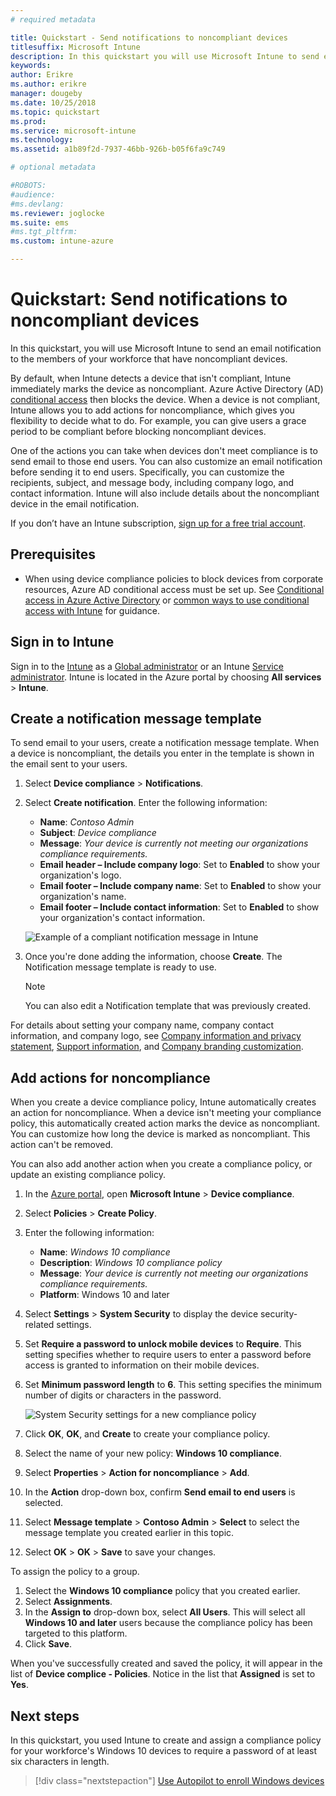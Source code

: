 ```yaml
---
# required metadata

title: Quickstart - Send notifications to noncompliant devices
titlesuffix: Microsoft Intune
description: In this quickstart you will use Microsoft Intune to send email notifications to noncompliant devices.
keywords:
author: Erikre
ms.author: erikre
manager: dougeby
ms.date: 10/25/2018
ms.topic: quickstart
ms.prod:
ms.service: microsoft-intune
ms.technology:
ms.assetid: a1b89f2d-7937-46bb-926b-b05f6fa9c749

# optional metadata

#ROBOTS:
#audience:
#ms.devlang:
ms.reviewer: joglocke
ms.suite: ems
#ms.tgt_pltfrm:
ms.custom: intune-azure

---
```


# Quickstart: Send notifications to noncompliant devices

In this quickstart, you will use Microsoft Intune to send an email notification to the members of your workforce that have noncompliant devices.

By default, when Intune detects a device that isn't compliant, Intune immediately marks the device as noncompliant. Azure Active Directory (AD) [conditional access](https://docs.microsoft.com/azure/active-directory/active-directory-conditional-access-azure-portal) then blocks the device. When a device is not compliant, Intune allows you to add actions for noncompliance, which gives you flexibility to decide what to do. For example, you can give users a grace period to be compliant before blocking noncompliant devices.

One of the actions you can take when devices don't meet compliance is to send email to those end users. You can also customize an email notification before sending it to end users. Specifically, you can customize the recipients, subject, and message body, including company logo, and contact information. Intune will also include details about the noncompliant device in the email notification.

If you don’t have an Intune subscription, [sign up for a free trial account](free-trial-sign-up.md).

## Prerequisites
- When using device compliance policies to block devices from corporate resources, Azure AD conditional access must be set up. See [Conditional access in Azure Active Directory](https://docs.microsoft.com/azure/active-directory/active-directory-conditional-access-azure-portal) or [common ways to use conditional access with Intune](conditional-access-intune-common-ways-use.md) for guidance.

## Sign in to Intune

Sign in to the [Intune](https://aka.ms/intuneportal) as a [Global administrator](users-add.md#types-of-administrators) or an Intune [Service administrator](users-add.md#types-of-administrators). Intune is located in the Azure portal by choosing **All services** > **Intune**.

## Create a notification message template

To send email to your users, create a notification message template. When a device is noncompliant, the details you enter in the template is shown in the email sent to your users.

1. Select **Device compliance** > **Notifications**.
2. Select **Create notification**. Enter the following information:

   - **Name**: *Contoso Admin*
   - **Subject**: *Device compliance*
   - **Message**: *Your device is currently not meeting our organizations compliance requirements.*
   - **Email header – Include company logo**: Set to **Enabled** to show your organization's logo.
   - **Email footer – Include company name**: Set to **Enabled** to show your organization's name.
   - **Email footer – Include contact information**: Set to **Enabled** to show your organization's contact information.

   ![Example of a compliant notification message in Intune](./media/quickstart-send-notification-01.png)

3. Once you're done adding the information, choose **Create**. The Notification message template is ready to use.

    > [!NOTE]
    > You can also edit a Notification template that was previously created.

For details about setting your company name, company contact information, and company logo, see [Company information and privacy statement](company-portal-app.md#company-information-and-privacy-statement), [Support information](company-portal-app.md#support-information), and [Company branding customization](company-portal-app.md#company-branding-customization). 

## Add actions for noncompliance

When you create a device compliance policy, Intune automatically creates an action for noncompliance. When a device isn't meeting your compliance policy, this automatically created action marks the device as noncompliant. You can customize how long the device is marked as noncompliant. This action can't be removed.

You can also add another action when you create a compliance policy, or update an existing compliance policy. 

1. In the [Azure portal](https://portal.azure.com), open **Microsoft Intune** > **Device compliance**.
2. Select **Policies** > **Create Policy**.
3. Enter the following information:

   - **Name**: *Windows 10 compliance*
   - **Description**: *Windows 10 compliance policy*
   - **Message**: *Your device is currently not meeting our organizations compliance requirements.*
   - **Platform**: Windows 10 and later
4. Select **Settings** > **System Security** to display the device security-related settings.
5. Set **Require a password to unlock mobile devices** to **Require**. This setting specifies whether to require users to enter a password before access is granted to information on their mobile devices. 
6. Set **Minimum password length** to **6**. This setting specifies the minimum number of digits or characters in the password.

    ![System Security settings for a new compliance policy](./media/quickstart-send-notification-02.png) 

7. Click **OK**, **OK**, and **Create** to create your compliance policy.
8. Select the name of your new policy: **Windows 10 compliance**.
9. Select **Properties** > **Action for noncompliance** > **Add**.
10. In the **Action** drop-down box, confirm **Send email to end users** is selected.
11. Select **Message template** > **Contoso Admin** > **Select** to select the message template you created earlier in this topic.
12. Select **OK** > **OK** > **Save** to save your changes.

To assign the policy to a group.

1. Select the **Windows 10 compliance** policy that you created earlier.
2. Select **Assignments**.
3. In the **Assign to** drop-down box, select **All Users**. This will select all **Windows 10 and later** users because the compliance policy has been targeted to this platform.
4. Click **Save**.

When you've successfully created and saved the policy, it will appear in the list of **Device complice - Policies**. Notice in the list that **Assigned** is set to **Yes**.

## Next steps

In this quickstart, you used Intune to create and assign a compliance policy for your workforce's Windows 10 devices to require a password of at least six characters in length.

> [!div class="nextstepaction"]
> [Use Autopilot to enroll Windows devices](tutorial-use-autopilot-enroll-devices.md)
